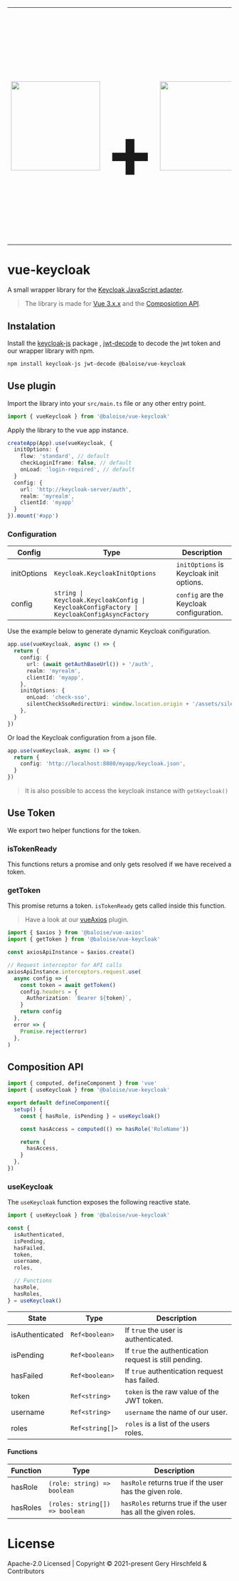 <table align="center" cellspacing="0" cellpadding="0" style="border: none;">
<tr style="border: none;">
  <td style="border: none;">
    <img width="200px" src="https://vuejs.org/images/logo.png" />
  </td>
  <td style="border: none;">
    <h1 style="font-size: 10em">+</h1>
  </td>
  <td style="border: none;">
    <img width="200px" src="https://www.keycloak.org/resources/images/keycloak_logo_480x108.png" />
  </td>
</tr>
</table>

# vue-keycloak

A small wrapper library for the [Keycloak JavaScript adapter](https://www.keycloak.org/docs/latest/securing_apps/#_javascript_adapter).

> The library is made for [Vue 3.x.x](https://v3.vuejs.org/) and the [Composiotion API](https://v3.vuejs.org/api/composition-api.html).

## Instalation

Install the [keycloak-js](https://www.keycloak.org/docs/latest/securing_apps/#_javascript_adapter) package , [jwt-decode](https://www.npmjs.com/package/jwt-decode) to decode the jwt token and our wrapper library with npm.

```bash
npm install keycloak-js jwt-decode @baloise/vue-keycloak
```

## Use plugin

Import the library into your `src/main.ts` file or any other entry point.

```typescript
import { vueKeycloak } from '@baloise/vue-keycloak'
```

Apply the library to the vue app instance.

```typescript
createApp(App).use(vueKeycloak, {
  initOptions: {
    flow: 'standard', // default
    checkLoginIframe: false, // default
    onLoad: 'login-required', // default
  }
  config: {
    url: 'http://keycloak-server/auth',
    realm: 'myrealm',
    clientId: 'myapp'
  }
}).mount('#app')
```

### Configuration

| Config      | Type                                                                                       | Description                              |
| ----------- | ------------------------------------------------------------------------------------------ | ---------------------------------------- |
| initOptions | `Keycloak.KeycloakInitOptions`                                                             | `initOptions` is Keycloak init options.  |
| config      | `string \| Keycloak.KeycloakConfig \| KeycloakConfigFactory \| KeycloakConfigAsyncFactory` | `config` are the Keycloak configuration. |

Use the example below to generate dynamic Keycloak conifiguration.

```typescript
app.use(vueKeycloak, async () => {
  return {
    config: {
      url: (await getAuthBaseUrl()) + '/auth',
      realm: 'myrealm',
      clientId: 'myapp',
    },
    initOptions: {
      onLoad: 'check-sso',
      silentCheckSsoRedirectUri: window.location.origin + '/assets/silent-check-sso.html',
    },
  }
})
```

Or load the Keycloak configuration from a json file.

```typescript
app.use(vueKeycloak, async () => {
  return {
    config: 'http://localhost:8080/myapp/keycloak.json',
  }
})
```

> It is also possible to access the keycloak instance with `getKeycloak()`

## Use Token

We export two helper functions for the token.

### isTokenReady

This functions returs a promise and only gets resolved if we have received a token.

### getToken

This promise returns a token. `isTokenReady` gets called inside this function.

> Have a look at our [vueAxios](https://github.com/baloise/vue-axios) plugin.

```typescript
import { $axios } from '@baloise/vue-axios'
import { getToken } from '@baloise/vue-keycloak'

const axiosApiInstance = $axios.create()

// Request interceptor for API calls
axiosApiInstance.interceptors.request.use(
  async config => {
    const token = await getToken()
    config.headers = {
      Authorization: `Bearer ${token}`,
    }
    return config
  },
  error => {
    Promise.reject(error)
  },
)
```

## Composition API

```typescript
import { computed, defineComponent } from 'vue'
import { useKeycloak } from '@baloise/vue-keycloak'

export default defineComponent({
  setup() {
    const { hasRole, isPending } = useKeycloak()

    const hasAccess = computed(() => hasRole('RoleName'))

    return {
      hasAccess,
    }
  },
})
```

### useKeycloak

The `useKeycloak` function exposes the following reactive state.

```typescript
import { useKeycloak } from '@baloise/vue-keycloak'

const {
  isAuthenticated,
  isPending,
  hasFailed,
  token,
  username,
  roles,

  // Functions
  hasRole,
  hasRoles,
} = useKeycloak()
```

| State           | Type            | Description                                            |
| --------------- | --------------- | ------------------------------------------------------ |
| isAuthenticated | `Ref<boolean>`  | If `true` the user is authenticated.                   |
| isPending       | `Ref<boolean>`  | If `true` the authentication request is still pending. |
| hasFailed       | `Ref<boolean>`  | If `true` authentication request has failed.           |
| token           | `Ref<string>`   | `token` is the raw value of the JWT token.             |
| username        | `Ref<string>`   | `username` the name of our user.                       |
| roles           | `Ref<string[]>` | `roles` is a list of the users roles.                  |

#### Functions

| Function | Type                           | Description                                                  |
| -------- | ------------------------------ | ------------------------------------------------------------ |
| hasRole  | `(role: string) => boolean`    | `hasRole` returns true if the user has the given role.       |
| hasRoles | `(roles: string[]) => boolean` | `hasRoles` returns true if the user has all the given roles. |

# License

Apache-2.0 Licensed | Copyright © 2021-present Gery Hirschfeld & Contributors
